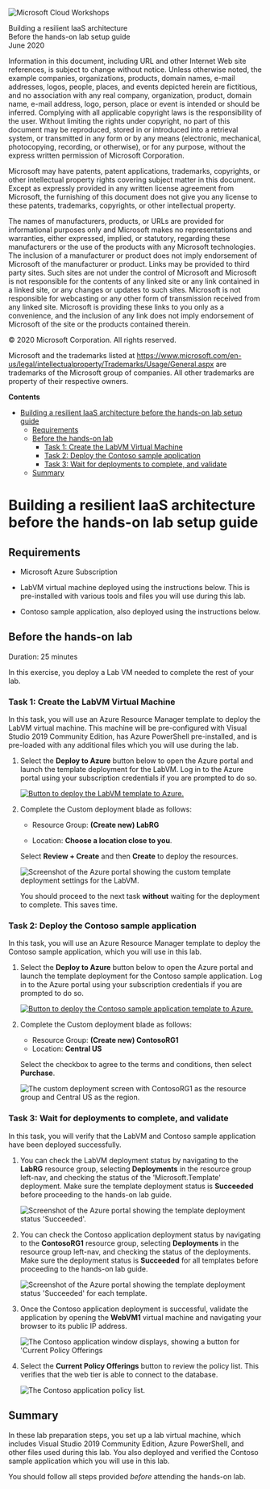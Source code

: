 ![Microsoft Cloud Workshops](https://github.com/Microsoft/MCW-Template-Cloud-Workshop/raw/master/Media/ms-cloud-workshop.png "Microsoft Cloud Workshops")

<div class="MCWHeader1">
Building a resilient IaaS architecture
</div>

<div class="MCWHeader2">
Before the hands-on lab setup guide
</div>

<div class="MCWHeader3">
June 2020
</div>


Information in this document, including URL and other Internet Web site references, is subject to change without notice. Unless otherwise noted, the example companies, organizations, products, domain names, e-mail addresses, logos, people, places, and events depicted herein are fictitious, and no association with any real company, organization, product, domain name, e-mail address, logo, person, place or event is intended or should be inferred. Complying with all applicable copyright laws is the responsibility of the user. Without limiting the rights under copyright, no part of this document may be reproduced, stored in or introduced into a retrieval system, or transmitted in any form or by any means (electronic, mechanical, photocopying, recording, or otherwise), or for any purpose, without the express written permission of Microsoft Corporation.

Microsoft may have patents, patent applications, trademarks, copyrights, or other intellectual property rights covering subject matter in this document. Except as expressly provided in any written license agreement from Microsoft, the furnishing of this document does not give you any license to these patents, trademarks, copyrights, or other intellectual property.

The names of manufacturers, products, or URLs are provided for informational purposes only and Microsoft makes no representations and warranties, either expressed, implied, or statutory, regarding these manufacturers or the use of the products with any Microsoft technologies. The inclusion of a manufacturer or product does not imply endorsement of Microsoft of the manufacturer or product. Links may be provided to third party sites. Such sites are not under the control of Microsoft and Microsoft is not responsible for the contents of any linked site or any link contained in a linked site, or any changes or updates to such sites. Microsoft is not responsible for webcasting or any other form of transmission received from any linked site. Microsoft is providing these links to you only as a convenience, and the inclusion of any link does not imply endorsement of Microsoft of the site or the products contained therein.

© 2020 Microsoft Corporation. All rights reserved.

Microsoft and the trademarks listed at <https://www.microsoft.com/en-us/legal/intellectualproperty/Trademarks/Usage/General.aspx> are trademarks of the Microsoft group of companies. All other trademarks are property of their respective owners.

**Contents**

- [Building a resilient IaaS architecture before the hands-on lab setup guide](#building-a-resilient-iaas-architecture-before-the-hands-on-lab-setup-guide)
  - [Requirements](#requirements)
  - [Before the hands-on lab](#before-the-hands-on-lab)
    - [Task 1: Create the LabVM Virtual Machine](#task-1-create-the-labvm-virtual-machine)
    - [Task 2: Deploy the Contoso sample application](#task-2-deploy-the-contoso-sample-application)
    - [Task 3: Wait for deployments to complete, and validate](#task-3-wait-for-deployments-to-complete-and-validate)
  - [Summary](#summary)

# Building a resilient IaaS architecture before the hands-on lab setup guide 

## Requirements

- Microsoft Azure Subscription

- LabVM virtual machine deployed using the instructions below. This is pre-installed with various tools and files you will use during this lab.

- Contoso sample application, also deployed using the instructions below.

## Before the hands-on lab

Duration: 25 minutes

In this exercise, you deploy a Lab VM needed to complete the rest of your lab.

### Task 1: Create the LabVM Virtual Machine

In this task, you will use an Azure Resource Manager template to deploy the LabVM virtual machine. This machine will be pre-configured with Visual Studio 2019 Community Edition, has Azure PowerShell pre-installed, and is pre-loaded with any additional files which you will use during the lab.

1.  Select the **Deploy to Azure** button below to open the Azure portal and launch the template deployment for the LabVM. Log in to the Azure portal using your subscription credentials if you are prompted to do so.
   
    [![Button to deploy the LabVM template to Azure.](https://aka.ms/deploytoazurebutton "Deploy the LabVM template to Azure")](https://portal.azure.com/#create/Microsoft.Template/uri/https%3A%2F%2Fcloudworkshop.blob.core.windows.net%2Fbuilding-resilient-iaas-architecture%2Flab-resources%2Fjune-2020-update%2Ftemplates%2Flab-vm.json)

2.  Complete the Custom deployment blade as follows:

    - Resource Group: **(Create new) LabRG**
  
    - Location: **Choose a location close to you**.

    Select **Review + Create** and then **Create** to deploy the resources.

    ![Screenshot of the Azure portal showing the custom template deployment settings for the LabVM.](images/BeforeTheHOL/labvm-deploy.png "Screenshot of the Azure portal showing the custom template deployment settings for the LabVM")

    You should proceed to the next task **without** waiting for the deployment to complete. This saves time.

### Task 2: Deploy the Contoso sample application

In this task, you will use an Azure Resource Manager template to deploy the Contoso sample application, which you will use in this lab.

1.  Select the **Deploy to Azure** button below to open the Azure portal and launch the template deployment for the Contoso sample application. Log in to the Azure portal using your subscription credentials if you are prompted to do so.

    [![Button to deploy the Contoso sample application template to Azure.](https://aka.ms/deploytoazurebutton "Deploy the Contoso sample application template to Azure")](https://portal.azure.com/#create/Microsoft.Template/uri/https%3A%2F%2Fcloudworkshop.blob.core.windows.net%2Fbuilding-resilient-iaas-architecture%2Flab-resources%2Fjune-2020-update%2Ftemplates%2Fcontoso-iaas.json)

2.  Complete the Custom deployment blade as follows:

    - Resource Group: **(Create new) ContosoRG1**
    - Location: **Central US**

    Select the checkbox to agree to the terms and conditions, then select **Purchase**.

    ![The custom deployment screen with ContosoRG1 as the resource group and Central US as the region.](images/BeforeTheHOL/contoso-deploy.png "Custom deployment")
    

### Task 3: Wait for deployments to complete, and validate

In this task, you will verify that the LabVM and Contoso sample application have been deployed successfully.

1.  You can check the LabVM deployment status by navigating to the **LabRG** resource group, selecting **Deployments** in the resource group left-nav, and checking the status of the 'Microsoft.Template' deployment. Make sure the template deployment status is **Succeeded** before proceeding to the hands-on lab guide.

    ![Screenshot of the Azure portal showing the template deployment status 'Succeeded'.](images/BeforeTheHOL/deployment-succeeded.png "Screenshot of the Azure portal showing the template deployment status Succeeded")

2.  You can check the Contoso application deployment status by navigating to the **ContosoRG1** resource group, selecting **Deployments** in the resource group left-nav, and checking the status of the deployments. Make sure the deployment status is **Succeeded** for all templates before proceeding to the hands-on lab guide.

    ![Screenshot of the Azure portal showing the template deployment status 'Succeeded' for each template.](images/BeforeTheHOL/contoso-success.png "Screenshot of the Azure portal showing the template deployment status Succeeded for each template")

3.  Once the Contoso application deployment is successful, validate the application by opening the **WebVM1** virtual machine and navigating your browser to its public IP address.

    ![The Contoso application window displays, showing a button for 'Current Policy Offerings](images/BeforeTheHOL/contoso-app.png "Contoso application")

4.  Select the **Current Policy Offerings** button to review the policy list. This verifies that the web tier is able to connect to the database.

    ![The Contoso application policy list.](images/BeforeTheHOL/contoso-policy.png "Contoso policies")

## Summary

In these lab preparation steps, you set up a lab virtual machine, which includes Visual Studio 2019 Community Edition, Azure PowerShell, and other files used during this lab. You also deployed and verified the Contoso sample application which you will use in this lab.

You should follow all steps provided *before* attending the hands-on lab.


